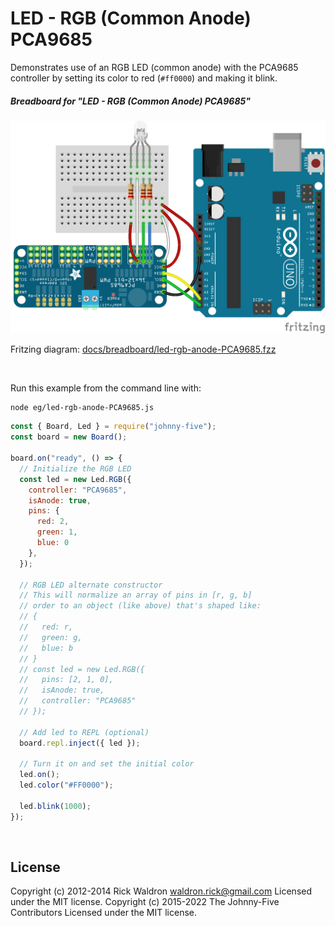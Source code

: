 <!--remove-start-->

# LED - RGB (Common Anode) PCA9685

<!--remove-end-->


Demonstrates use of an RGB LED (common anode) with the PCA9685 controller by setting its color to red (`#ff0000`) and making it blink.





##### Breadboard for "LED - RGB (Common Anode) PCA9685"



![docs/breadboard/led-rgb-anode-PCA9685.png](breadboard/led-rgb-anode-PCA9685.png)<br>

Fritzing diagram: [docs/breadboard/led-rgb-anode-PCA9685.fzz](breadboard/led-rgb-anode-PCA9685.fzz)

&nbsp;




Run this example from the command line with:
```bash
node eg/led-rgb-anode-PCA9685.js
```


```javascript
const { Board, Led } = require("johnny-five");
const board = new Board();

board.on("ready", () => {
  // Initialize the RGB LED
  const led = new Led.RGB({
    controller: "PCA9685",
    isAnode: true,
    pins: {
      red: 2,
      green: 1,
      blue: 0
    },
  });

  // RGB LED alternate constructor
  // This will normalize an array of pins in [r, g, b]
  // order to an object (like above) that's shaped like:
  // {
  //   red: r,
  //   green: g,
  //   blue: b
  // }
  // const led = new Led.RGB({
  //   pins: [2, 1, 0],
  //   isAnode: true,
  //   controller: "PCA9685"
  // });

  // Add led to REPL (optional)
  board.repl.inject({ led });

  // Turn it on and set the initial color
  led.on();
  led.color("#FF0000");

  led.blink(1000);
});

```








&nbsp;

<!--remove-start-->

## License
Copyright (c) 2012-2014 Rick Waldron <waldron.rick@gmail.com>
Licensed under the MIT license.
Copyright (c) 2015-2022 The Johnny-Five Contributors
Licensed under the MIT license.

<!--remove-end-->
